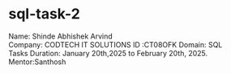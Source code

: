 # sql-task-2
Name: Shinde Abhishek Arvind     
Company: CODTECH IT SOLUTIONS 
ID :CT08OFK Domain: SQL   
Tasks Duration: January 20th,2025 to February 20th, 2025. 
Mentor:Santhosh
